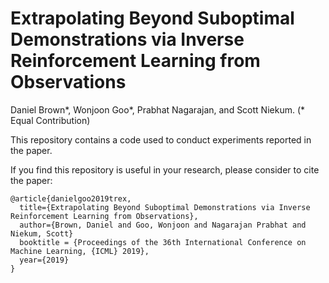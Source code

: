 # Extrapolating Beyond Suboptimal Demonstrations via Inverse Reinforcement Learning from Observations

Daniel Brown*, Wonjoon Goo*, Prabhat Nagarajan, and Scott Niekum. (* Equal Contribution)

This repository contains a code used to conduct experiments reported in the paper.

If you find this repository is useful in your research, please consider to cite the paper:
```
@article{danielgoo2019trex,
  title={Extrapolating Beyond Suboptimal Demonstrations via Inverse Reinforcement Learning from Observations},
  author={Brown, Daniel and Goo, Wonjoon and Nagarajan Prabhat and Niekum, Scott}
  booktitle = {Proceedings of the 36th International Conference on Machine Learning, {ICML} 2019},
  year={2019}
}
```

